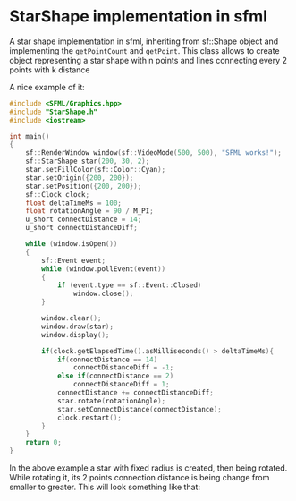 # StarShape implementation in sfml
A star shape implementation in sfml, inheriting from sf::Shape object
and implementing the `getPointCount` and `getPoint`.
This class allows to create object representing a star shape with n points
and lines connecting every 2 points with k distance

A nice example of it:
```cpp
#include <SFML/Graphics.hpp>
#include "StarShape.h"
#include <iostream>

int main()
{
    sf::RenderWindow window(sf::VideoMode(500, 500), "SFML works!");
    sf::StarShape star(200, 30, 2);
    star.setFillColor(sf::Color::Cyan);
    star.setOrigin({200, 200});
    star.setPosition({200, 200});
    sf::Clock clock;
    float deltaTimeMs = 100;
    float rotationAngle = 90 / M_PI;
    u_short connectDistance = 14;
    u_short connectDistanceDiff;

    while (window.isOpen())
    {
        sf::Event event;
        while (window.pollEvent(event))
        {
            if (event.type == sf::Event::Closed)
                window.close();
        }

        window.clear();
        window.draw(star);
        window.display();

        if(clock.getElapsedTime().asMilliseconds() > deltaTimeMs){
            if(connectDistance == 14)
                connectDistanceDiff = -1;
            else if(connectDistance == 2)
                connectDistanceDiff = 1;
            connectDistance += connectDistanceDiff;
            star.rotate(rotationAngle);
            star.setConnectDistance(connectDistance);
            clock.restart();
        }
    }
    return 0;
}
```

In the above example a star with fixed radius is created, then being rotated.
While rotating it, its 2 points connection distance is being change from smaller to greater.
This will look something like that:









